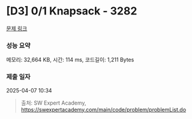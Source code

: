 # [D3] 0/1 Knapsack - 3282 

[문제 링크](https://swexpertacademy.com/main/code/problem/problemDetail.do?contestProbId=AWBJAVpqrzQDFAWr) 

### 성능 요약

메모리: 32,664 KB, 시간: 114 ms, 코드길이: 1,211 Bytes

### 제출 일자

2025-04-07 10:34



> 출처: SW Expert Academy, https://swexpertacademy.com/main/code/problem/problemList.do